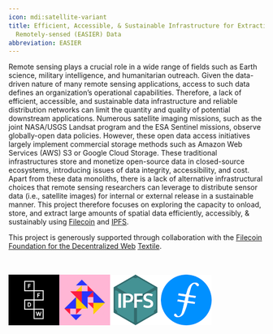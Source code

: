 ```yaml
---
icon: mdi:satellite-variant
title: Efficient, Accessible, & Sustainable Infrastructure for Extracting
  Remotely-sensed (EASIER) Data
abbreviation: EASIER
---
```



Remote sensing plays a crucial role in a wide range of fields such as Earth science, military intelligence, and humanitarian outreach. Given the data-driven nature of many remote sensing applications, access to such data defines an organization’s operational capabilities. Therefore, a lack of efficient, accessible, and sustainable data infrastructure and reliable distribution networks can limit the quantity and quality of potential downstream applications. Numerous satellite imaging missions, such as the joint NASA/USGS Landsat program and the ESA Sentinel missions, observe globally-open data policies. However, these open data access initiatives largely implement commercial storage methods such as Amazon Web Services (AWS) S3 or Google Cloud Storage. These traditional infrastructures store and monetize open-source data in closed-source ecosystems, introducing issues of data integrity, accessibility, and cost. Apart from these data monoliths, there is a lack of alternative infrastructural choices that remote sensing researchers can leverage to distribute sensor data (i.e., satellite images) for internal or external release in a sustainable manner. This project therefore focuses on exploring the capacity to onload, store, and extract large amounts of spatial data efficiently, accessibly, & sustainably using [Filecoin](https://filecoin.io/) and [IPFS](https://ipfs.io/).  

This project is generously supported through collaboration with the [Filecoin Foundation for the Decentralized Web](https://ffdweb.org/) [Textile](https://textile.notion.site/Our-mission-is-to-accelerate-the-exchange-of-information-across-society-f49e389e12e14473a3475e755a8d9cd6).
<br>
<br> 
<br>

<div style="display:flex">

<a href="https://ffdweb.org">
<img src="https://raw.githubusercontent.com/GEOSMASH/SMASH/main/SMASH/static/uploads/ffdw.png" alt="textile" width="100" height="100">
</a>

<a href="https://textile.notion.site/Our-mission-is-to-accelerate-the-exchange-of-information-across-society-f49e389e12e14473a3475e755a8d9cd6">
<img src="https://raw.githubusercontent.com/GEOSMASH/SMASH/main/SMASH/static/uploads/2ohwpvqfsugoby4rbgwh_icf3xz4outkss4x7.png" alt="textile" width="100" height="100">
</a>

<a href="https://ipfs.io/">
<img src="https://raw.githubusercontent.com/GEOSMASH/SMASH/main/SMASH/static/uploads/ipfs.png" alt="ipfs" width="100" height="100">
</a>

<a href="https://filecoin.io/">
<img src="https://raw.githubusercontent.com/GEOSMASH/SMASH/main/SMASH/static/uploads/fc.png" alt="filecoin" width="100" height="100">
</a>
</div>